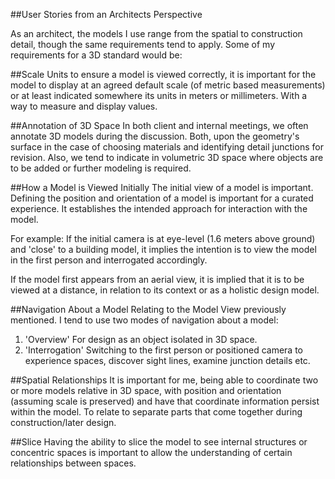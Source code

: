 ##User Stories from an Architects Perspective

As an architect, the models I use range from the spatial to construction detail, though the same requirements tend to apply. Some of my requirements for a 3D standard would be:


##Scale Units
to ensure a model is viewed correctly, it is important for the model to display at an agreed default scale (of metric based measurements) or at least indicated somewhere its units in meters or millimeters. With a way to measure and display values.


##Annotation of 3D Space
In both client and internal meetings, we often annotate 3D models during the discussion. Both, upon the geometry's surface in the case of choosing materials and identifying detail junctions for revision. Also, we tend to indicate in volumetric 3D space where objects are to be added or further modeling is required.


##How a Model is Viewed Initially
The initial view of a model is important. Defining the position and orientation of a model is important for a curated experience. It establishes the intended approach for interaction with the model. 

For example: If the initial camera is at eye-level (1.6 meters above ground) and 'close' to a building model, it implies the intention is to view the model in the first person and interrogated accordingly.

If the model first appears from an aerial view, it is implied that it is to be viewed at a distance, in relation to its context or as a holistic design model.


##Navigation About a Model
Relating to the Model View previously mentioned. I tend to use two modes of navigation about a model:
1) 'Overview' For design as an object isolated in 3D space.
2) 'Interrogation' Switching to the first person or positioned camera to experience spaces, discover sight lines, examine junction details etc.


##Spatial Relationships
It is important for me, being able to coordinate two or more models relative in 3D space, with position and orientation (assuming scale is preserved) and have that coordinate information persist within the model. To relate to separate parts that come together during construction/later design.


##Slice
Having the ability to slice the model to see internal structures or concentric spaces is important to allow the understanding of certain relationships between spaces.
